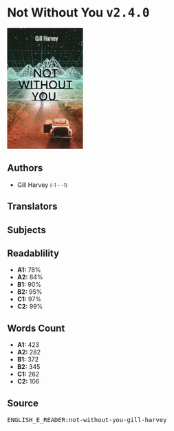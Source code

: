 # Not Without You <kbd>v2.4.0</kbd>

![](./cover.medium.jpg "")

## Authors


 - Gill Harvey <small>(-1 - -1)</small>

## Translators



## Subjects



## Readablility


 - **A1:** 78%
 - **A2:** 84%
 - **B1:** 90%
 - **B2:** 95%
 - **C1:** 97%
 - **C2:** 99%

## Words Count


 - **A1:** 423
 - **A2:** 282
 - **B1:** 372
 - **B2:** 345
 - **C1:** 262
 - **C2:** 106

## Source


<kbd>ENGLISH_E_READER:not-without-you-gill-harvey</kbd>
